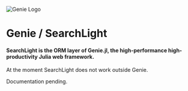 ![Genie Logo](https://dl.dropboxusercontent.com/s/0dbiza50r63cvvc/genie_logo.png)

# Genie / SearchLight
#### SearchLight is the ORM layer of Genie.jl, the high-performance high-productivity Julia web framework.

At the moment SearchLight does not work outside Genie.

Documentation pending. 
